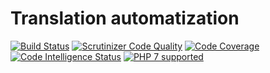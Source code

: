 # Translation automatization

[![Build Status](https://travis-ci.org/dev-efabrica/translation-automatization.svg?branch=master)](https://travis-ci.org/dev-efabrica/translation-automatization)
[![Scrutinizer Code Quality](https://scrutinizer-ci.com/g/dev-efabrica/translation-automatization/badges/quality-score.png?b=master)](https://scrutinizer-ci.com/g/dev-efabrica/translation-automatization/?branch=master)
[![Code Coverage](https://scrutinizer-ci.com/g/dev-efabrica/translation-automatization/badges/coverage.png?b=master)](https://scrutinizer-ci.com/g/dev-efabrica/translation-automatization/?branch=master)
[![Code Intelligence Status](https://scrutinizer-ci.com/g/dev-efabrica/translation-automatization/badges/code-intelligence.svg?b=master)](https://scrutinizer-ci.com/code-intelligence)
[![PHP 7 supported](http://php7ready.timesplinter.ch/dev-efabrica/translation-automatization/master/badge.svg)](https://travis-ci.org/dev-efabrica/translation-automatization)
